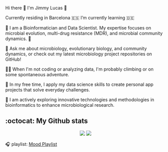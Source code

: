 Hi there 👋 I'm Jimmy Lucas 🌟

Currently residing in Barcelona :es: I’m currently learning 🇩🇪 

🔬 I am a Bioinformatician and Data Scientist. My expertise focuses on microbial evolution, multi-drug resistance (MDR), and microbial community dynamics. 🧬

💬 Ask me about microbiology, evolutionary biology, and community dynamics, or check out my latest microbiology project repositories on GitHub!

🧗‍♂️ When I'm not coding or analyzing data, I'm probably climbing or on some spontaneous adventure.

📱 In my free time, I apply my data science skills to create personal app projects that solve everyday challenges.

📘 I am actively exploring innovative technologies and methodologies in bioinformatics to enhance microbiological research.

## :octocat: My Github stats

<p align="center">

<img src="https://github-readme-stats.vercel.app/api?username=jimmlucas&count_private=true&show_icons=true&theme=vue&hide_title=True">
<img src="https://github-readme-stats.vercel.app/api/top-langs/?username=jimmlucas&hide=html&theme=vue&layout=compact">

</p>


🎧 playlist: [Mood Playlist](https://music.apple.com/es/playlist/mood/pl.u-d2b05ZLIL4rvAlm?l=en)

